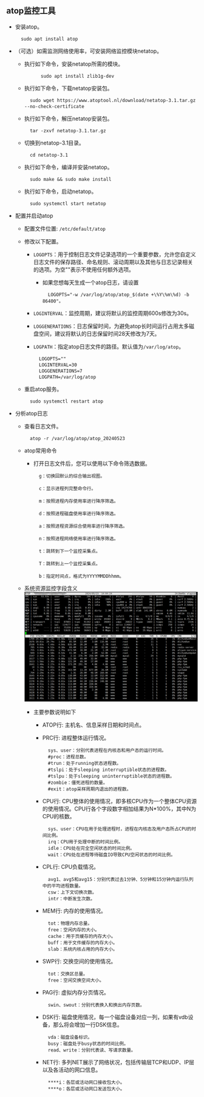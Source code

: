## atop监控工具
- 安装atop。

		sudo apt install atop
- （可选）如需监测网络使用率，可安装网络监控模块netatop。
	- 执行如下命令，安装netatop所需的模块。

				sudo apt install zlib1g-dev
	- 执行如下命令，下载netatop安装包。

			sudo wget https://www.atoptool.nl/download/netatop-3.1.tar.gz --no-check-certificate
	- 执行如下命令，解压netatop安装包。

			tar -zxvf netatop-3.1.tar.gz
	- 切换到netatop-3.1目录。

 			cd netatop-3.1
	- 执行如下命令，编译并安装netatop。

 			sudo make && sudo make install
	- 执行如下命令，启动netatop。

 			sudo systemctl start netatop
- 配置并启动atop
	- 配置文件位置: `/etc/default/atop`
	- 修改以下配置。
		- `LOGOPTS`：用于控制日志文件记录选项的一个重要参数，允许您自定义日志文件的保存路径、命名规则、滚动周期以及其他与日志记录相关的选项。为空""表示不使用任何额外选项。
			- 如果您想每天生成一个atop日志，请设置
			
					LOGOPTS="-w /var/log/atop/atop_$(date +\%Y\%m\%d) -b 86400"。
		- `LOGINTERVAL`：监控周期，建议将默认的监控周期600s修改为30s。
		- `LOGGENERATIONS`：日志保留时间，为避免atop长时间运行占用太多磁盘空间，建议将默认的日志保留时间28天修改为7天。
		- `LOGPATH`：指定atop日志文件的路径。默认值为`/var/log/atop`。

 
				LOGOPTS=""
				LOGINTERVAL=30
				LOGGENERATIONS=7
				LOGPATH=/var/log/atop
	- 重启atop服务。

 			sudo systemctl restart atop
- 分析atop日志
	- 查看日志文件。

			atop -r /var/log/atop/atop_20240523
	- atop常用命令
		- 打开日志文件后，您可以使用以下命令筛选数据。

				g：切换回默认的综合输出视图。
				
				c：显示进程列完整命令行。
				
				m：按照进程内存使用率进行降序筛选。
				
				d：按照进程磁盘使用率进行降序筛选。
				
				a：按照进程资源综合使用率进行降序筛选。
				
				n：按照进程网络使用率进行降序筛选。
				
				t：跳转到下一个监控采集点。
				
				T：跳转到上一个监控采集点。
				
				b：指定时间点，格式为YYYYMMDDhhmm。
	- 系统资源监控字段含义  
	![atop](../../../images/atop.png)
		- 主要参数说明如下
			- ATOP行: 主机名、信息采样日期和时间点。
			- PRC行: 进程整体运行情况。

					sys、user：分别代表进程在内核态和用户态的运行时间。
					#proc：进程总数。
					#trun：处于running状态进程数。
					#tslpi：处于sleeping interruptible状态的进程数。
					#tslpu：处于sleeping uninterruptible状态的进程数。
					#zombie：僵死进程的数量。
					#exit：atop采样周期内退出的进程数。

			- CPU行: CPU整体的使用情况，即多核CPU作为一个整体CPU资源的使用情况。CPU行各个字段数字相加结果为N*100%，其中N为CPU的核数。

					sys、user：CPU在用于处理进程时，进程在内核态及用户态所占CPU的时间比例。
					irq：CPU用于处理中断的时间比例。
					idle：CPU处在完全空闲状态的时间比例。
					wait：CPU处在进程等待磁盘IO导致CPU空闲状态的时间比例。

			- CPL行: CPU负载情况。

					avg1、avg5和avg15：分别代表过去1分钟、5分钟和15分钟内运行队列中的平均进程数量。
					csw：上下文切换次数。
					intr：中断发生次数。

			- MEM行: 内存的使用情况。

					tot：物理内存总量。
					free：空闲内存的大小。
					cache：用于页缓存的内存大小。
					buff：用于文件缓存的内存大小。
					slab：系统内核占用的内存大小。

			- SWP行: 交换空间的使用情况。

					tot：交换区总量。
					free：空闲交换空间大小。

			- PAG行: 虚拟内存分页情况。

					swin、swout：分别代表换入和换出内存页数。

			- DSK行: 磁盘使用情况，每一个磁盘设备对应一列，如果有vdb设备，那么将会增加一行DSK信息。

					vda：磁盘设备标识。
					busy：磁盘处于busy状态的时间比例。
					read、write：分别代表读、写请求数量。

			- NET行: 多列NET展示了网络状况，包括传输层TCP和UDP、IP层以及各活动的网口信息。

					****i：各层或活动网口接收包大小。
					****o：各层或活动网口发送包大小。
